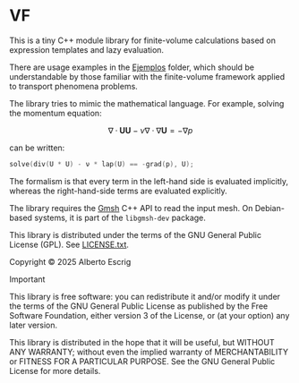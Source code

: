 # VF

This is a tiny C++ module library for finite-volume calculations
based on expression templates and lazy evaluation.

There are usage examples in the [Ejemplos](Ejemplos/) folder, which
should be understandable by those familiar with the finite-volume
framework applied to transport phenomena problems.

The library tries to mimic the mathematical language. For example,
solving the momentum equation:
```math
\nabla·\mathbf{U}\mathbf{U}-\nu\nabla·\nabla\mathbf{U}=-\nabla p
```
can be written:
```c++
solve(div(U * U) - ν * lap(U) == -grad(p), U);
```
The formalism is that every term in the left-hand side is evaluated
implicitly, whereas the right-hand-side terms are evaluated explicitly.

The library requires the [Gmsh](https://gmsh.info) C++ API to read the
input mesh. On Debian-based systems, it is part of the `libgmsh-dev`
package.

This library is distributed under the terms of the GNU General Public
License (GPL). See [LICENSE.txt](LICENSE.txt).

Copyright © 2025 Alberto Escrig

> [!IMPORTANT]
> This library is free software: you can redistribute it and/or modify
> it under the terms of the GNU General Public License as published by
> the Free Software Foundation, either version 3 of the License, or
> (at your option) any later version.
>
> This library is distributed in the hope that it will be useful,
> but WITHOUT ANY WARRANTY; without even the implied warranty of
> MERCHANTABILITY or FITNESS FOR A PARTICULAR PURPOSE.  See the
> GNU General Public License for more details.
